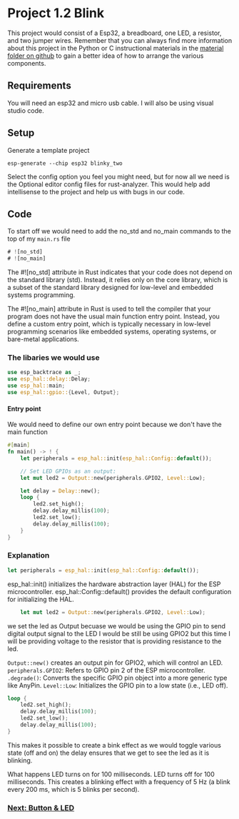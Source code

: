 # Project 1.2 Blink

This project would consist of a Esp32, a breadboard, one LED, a resistor, and two jumper wires. Remember that you can always find more information about this project in the Python or C instructional materials in the [material folder on github](https://github.com/Makuo12/Freenove-esp32-rust/tree/main/materials) to gain a better idea of how to arrange the various components.

## Requirements

You will need an esp32 and micro usb cable.
I will also be using visual studio code.

## Setup

Generate a template project

```shell
esp-generate --chip esp32 blinky_two
```

Select the config option you feel you might need, but for now all we need is the Optional editor config files for rust-analyzer.
This would help add intellisense to the project and help us with bugs in our code.

## Code

To start off we would need to add the no_std and no_main commands to the top of my `main.rs` file

```rust
# ![no_std]
# ![no_main]
```

The #![no_std] attribute in Rust indicates that your code does not depend on the standard library (std). Instead, it relies only on the core library, which is a subset of the standard library designed for low-level and embedded systems programming.

The #![no_main] attribute in Rust is used to tell the compiler that your program does not have the usual main function entry point. Instead, you define a custom entry point, which is typically necessary in low-level programming scenarios like embedded systems, operating systems, or bare-metal applications.

### The libaries we would use

```rust
use esp_backtrace as _;
use esp_hal::delay::Delay;
use esp_hal::main;
use esp_hal::gpio::{Level, Output};
```

#### Entry point

We would need to define our own entry point because we don't have the main function

```rust
#[main]
fn main() -> ! {
    let peripherals = esp_hal::init(esp_hal::Config::default());

    // Set LED GPIOs as an output:
    let mut led2 = Output::new(peripherals.GPIO2, Level::Low);

    let delay = Delay::new();
    loop {
        led2.set_high();
        delay.delay_millis(100);
        led2.set_low();
        delay.delay_millis(100);
    }
}
```

### Explanation

```rust
let peripherals = esp_hal::init(esp_hal::Config::default());
```

esp_hal::init() initializes the hardware abstraction layer (HAL) for the ESP microcontroller.
esp_hal::Config::default() provides the default configuration for initializing the HAL.

```rust
    let mut led2 = Output::new(peripherals.GPIO2, Level::Low);
```

we set the led as Output becuase we would be using the GPIO pin to send digital output signal to the LED
I would be still be using GPIO2 but this time I will be providing voltage to the resistor that is providing resistance to the led.

`Output::new()` creates an output pin for GPIO2, which will control an LED.
`peripherals.GPIO2`: Refers to GPIO pin 2 of the ESP microcontroller.
`.degrade()`: Converts the specific GPIO pin object into a more generic type like AnyPin.
`Level::Low`: Initializes the GPIO pin to a low state (i.e., LED off).

```rust
loop {
    led2.set_high();
    delay.delay_millis(100);
    led2.set_low();
    delay.delay_millis(100);
}
```

This makes it possible to create a bink effect as we would toggle various state (off and on) the delay ensures that we get to see the led as it is blinking.

What happens
LED turns on for 100 milliseconds.
LED turns off for 100 milliseconds.
This creates a blinking effect with a frequency of 5 Hz (a blink every 200 ms, which is 5 blinks per second).

### [Next: Button & LED](05_Project_2.1_Button_&_LED.md)
